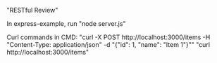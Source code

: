 "RESTful Review" 

In express-example, 
run "node server.js" 

Curl commands in CMD: 
"curl -X POST http://localhost:3000/items -H "Content-Type: application/json" -d "{\"id\": 1, \"name\": \"Item 1\"}""
"curl http://localhost:3000/items"